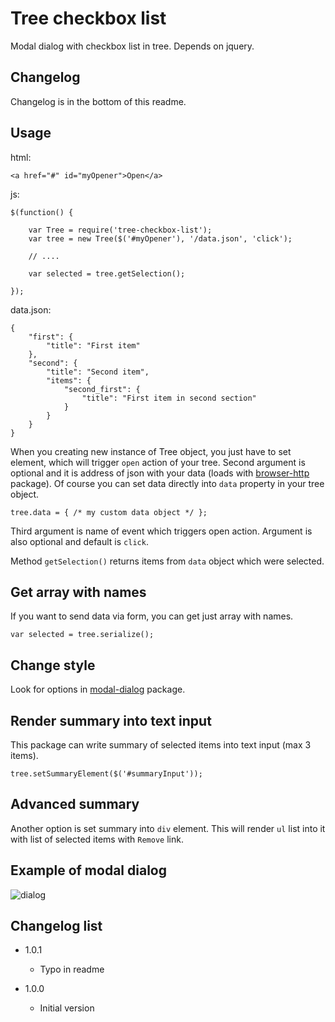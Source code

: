 # Tree checkbox list

Modal dialog with checkbox list in tree.
Depends on jquery.

## Changelog

Changelog is in the bottom of this readme.

## Usage

html:
```
<a href="#" id="myOpener">Open</a>
```

js:
```
$(function() {

	var Tree = require('tree-checkbox-list');
	var tree = new Tree($('#myOpener'), '/data.json', 'click');

	// ....

	var selected = tree.getSelection();

});
```

data.json:
```
{
	"first": {
		"title": "First item"
	},
	"second": {
		"title": "Second item",
		"items": {
			"second_first": {
				"title": "First item in second section"
			}
		}
	}
}
```

When you creating new instance of Tree object, you just have to set element, which will trigger `open` action of your tree.
Second argument is optional and it is address of json with your data (loads with [browser-http](https://npmjs.org/package/browser-http) package).
Of course you can set data directly into `data` property in your tree object.

```
tree.data = { /* my custom data object */ };
```

Third argument is name of event which triggers open action. Argument is also optional and default is `click`.

Method `getSelection()` returns items from `data` object which were selected.

## Get array with names

If you want to send data via form, you can get just array with names.

```
var selected = tree.serialize();
```

## Change style

Look for options in [modal-dialog](https://npmjs.org/package/modal-dialog) package.

## Render summary into text input

This package can write summary of selected items into text input (max 3 items).

```
tree.setSummaryElement($('#summaryInput'));
```

## Advanced summary

Another option is set summary into `div` element. This will render `ul` list into it with list of selected items with
`Remove` link.

## Example of modal dialog

![dialog](https://raw.github.com/sakren/node-tree-checkbox-list/master/example.png)

## Changelog list

* 1.0.1
	+ Typo in readme

* 1.0.0
	+ Initial version